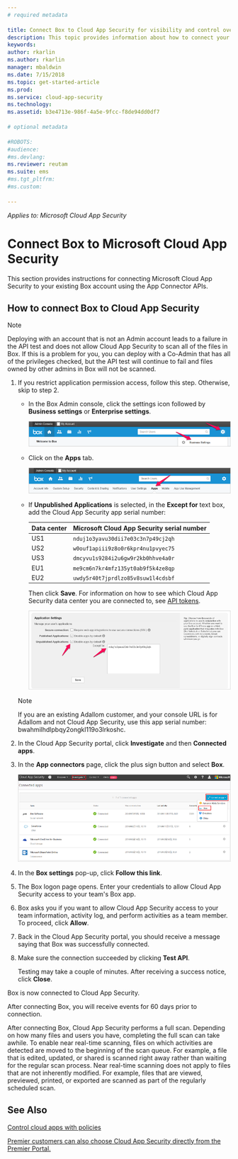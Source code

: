 ```yaml
---
# required metadata

title: Connect Box to Cloud App Security for visibility and control over use | Microsoft Docs
description: This topic provides information about how to connect your Box app to Cloud App Security using the API connector.
keywords:
author: rkarlin
ms.author: rkarlin
manager: mbaldwin
ms.date: 7/15/2018
ms.topic: get-started-article
ms.prod:
ms.service: cloud-app-security
ms.technology:
ms.assetid: b3e4713e-986f-4a5e-9fcc-f8de94dd0df7

# optional metadata

#ROBOTS:
#audience:
#ms.devlang:
ms.reviewer: reutam
ms.suite: ems
#ms.tgt_pltfrm:
#ms.custom:

---
```


*Applies to: Microsoft Cloud App Security*


# Connect Box to Microsoft Cloud App Security
This section provides instructions for connecting Microsoft Cloud App Security to your existing Box account using the App Connector APIs.  
  
## How to connect Box to Cloud App Security  
  
> [!NOTE]  
>  Deploying with an account that is not an Admin account leads to a failure in the API test and does not allow Cloud App Security to scan all of the files in Box. If this is a problem for you, you can deploy with a Co-Admin that has all of the privileges checked, but the API test will continue to fail and files owned by other admins in Box will not be scanned.  
  
1.  If you restrict application permission access, follow this step. Otherwise, skip to step 2.  
  
    -   In the Box Admin console, click the settings icon followed by **Business settings** or **Enterprise settings**.  
  
         ![box business settings](./media/box-business-settings.png "box business settings")  
  
    -   Click on the **Apps** tab.  
  
         ![box apps](./media/box-apps.png "box apps")  
  
    -   If **Unpublished Applications** is selected, in the **Except for** text box, add the Cloud App Security app serial number:
     
         |Data center|Microsoft Cloud App Security serial number|
         |----|----|    
         |US1| `nduj1o3yavu30dii7e03c3n7p49cj2qh`|
         |US2|`w0ouf1apiii9z8o0r6kpr4nu1pvyec75`|
         |US3|`dmcyvu1s9284i2u6gw9r2kb0hhve4a0r`|
         |EU1|`me9cm6n7kr4mfz135yt0ab9f5k4ze8qp`|
         |EU2|`uwdy5r40t7jprdlzo85v8suw1l4cdsbf`|

        Then click **Save**. For information on how to see which Cloud App Security data center you are connected to, see [API tokens](api-tokens.md). 
  
         ![box settings except for](./media/box-settings-except-for.png "box settings except for")  
  
    > [!NOTE]  
    >  If you are an existing Adallom customer, and your console URL is for Adallom and not Cloud App Security, use this app serial number: bwahmilhdlpbqy2ongkl119o3lrkoshc.  
  
2.  In the Cloud App Security portal, click **Investigate** and then **Connected apps**.  
  
3.  In the **App connectors** page, click the plus sign button and select **Box**.  
  
     ![connect box](./media/connect-box.png "connect box")  
  
4.  In the **Box settings** pop-up, click **Follow this link**.  
  
5.  The Box logon page opens. Enter your credentials to allow Cloud App Security access to your team's Box app.  
  
6.  Box asks you if you want to allow Cloud App Security access to your team information, activity log, and perform activities as a team member. To proceed, click **Allow**.  
  
7.  Back in the Cloud App Security portal, you should receive a message saying that Box was successfully connected.  
  
8.  Make sure the connection succeeded by clicking **Test API**.  
  
     Testing may take a couple of minutes. After receiving a success notice, click **Close**.  
  
Box is now connected to Cloud App Security.  
 
After connecting Box, you will receive events for 60 days prior to connection.
  
After connecting Box, Cloud App Security performs a full scan. Depending on how many files and users you have, completing the full scan can take awhile. To enable near real-time scanning, files on which activities are detected are moved to the beginning of the scan queue. For example, a file that is edited, updated, or shared is scanned right away rather than waiting for the regular scan process. Near real-time scanning does not apply to files that are not inherently modified. For example, files that are viewed, previewed, printed, or exported are scanned as part of the regularly scheduled scan.
  
## See Also  
[Control cloud apps with policies](control-cloud-apps-with-policies.md)   

[Premier customers can also choose Cloud App Security directly from the Premier Portal.](https://premier.microsoft.com/)  
  
  